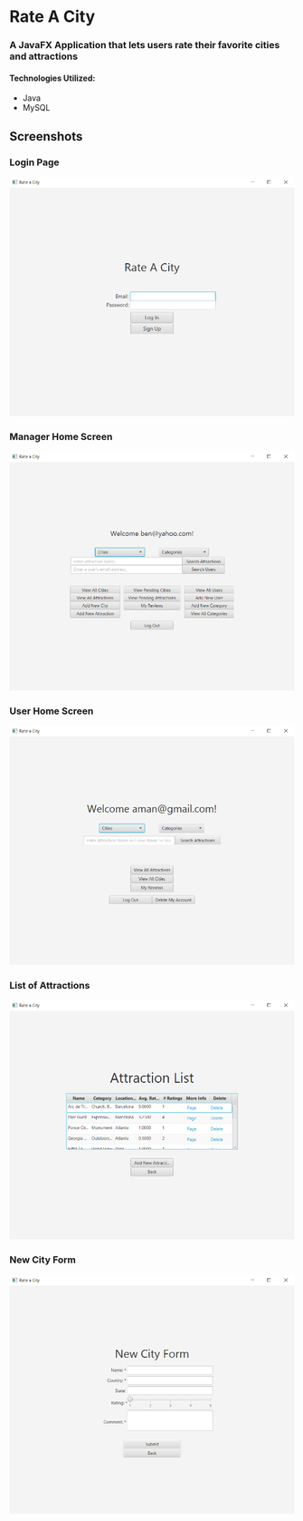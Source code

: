 # Rate A City

### A JavaFX Application that lets users rate their favorite cities and attractions

#### Technologies Utilized:
* Java
* MySQL

## Screenshots
### Login Page
![Login Page](https://github.com/bengeier/BenRobWill4400/blob/master/ScreenShots/Login.png "Login Page")
### Manager Home Screen
![Manager Home Screen](https://github.com/bengeier/BenRobWill4400/blob/master/ScreenShots/ManagerMain.png "Manager Home Screen")
### User Home Screen
![User Home Screen](https://github.com/bengeier/BenRobWill4400/blob/master/ScreenShots/UserMain.png "User Home Screen")
### List of Attractions
![List of Attractions](https://github.com/bengeier/BenRobWill4400/blob/master/ScreenShots/Attractions.png "List of Attractions")
### New City Form
![New City Form](https://github.com/bengeier/BenRobWill4400/blob/master/ScreenShots/NewCity.png "New City Form")
